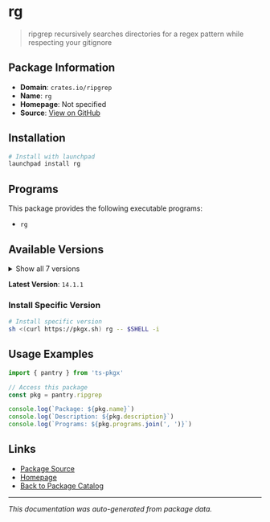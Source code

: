 # rg

> ripgrep recursively searches directories for a regex pattern while respecting your gitignore

## Package Information

- **Domain**: `crates.io/ripgrep`
- **Name**: `rg`
- **Homepage**: Not specified
- **Source**: [View on GitHub](https://github.com/pkgxdev/pantry/tree/main/projects/crates.io/ripgrep/package.yml)

## Installation

```bash
# Install with launchpad
launchpad install rg
```

## Programs

This package provides the following executable programs:

- `rg`

## Available Versions

<details>
<summary>Show all 7 versions</summary>

- `14.1.1`, `14.1.0`, `14.0.3`, `14.0.2`, `14.0.1`
- `14.0.0`, `13.0.0`

</details>

**Latest Version**: `14.1.1`

### Install Specific Version

```bash
# Install specific version
sh <(curl https://pkgx.sh) rg -- $SHELL -i
```

## Usage Examples

```typescript
import { pantry } from 'ts-pkgx'

// Access this package
const pkg = pantry.ripgrep

console.log(`Package: ${pkg.name}`)
console.log(`Description: ${pkg.description}`)
console.log(`Programs: ${pkg.programs.join(', ')}`)
```

## Links

- [Package Source](https://github.com/pkgxdev/pantry/tree/main/projects/crates.io/ripgrep/package.yml)
- [Homepage](#)
- [Back to Package Catalog](../../package-catalog.md)

---

*This documentation was auto-generated from package data.*
